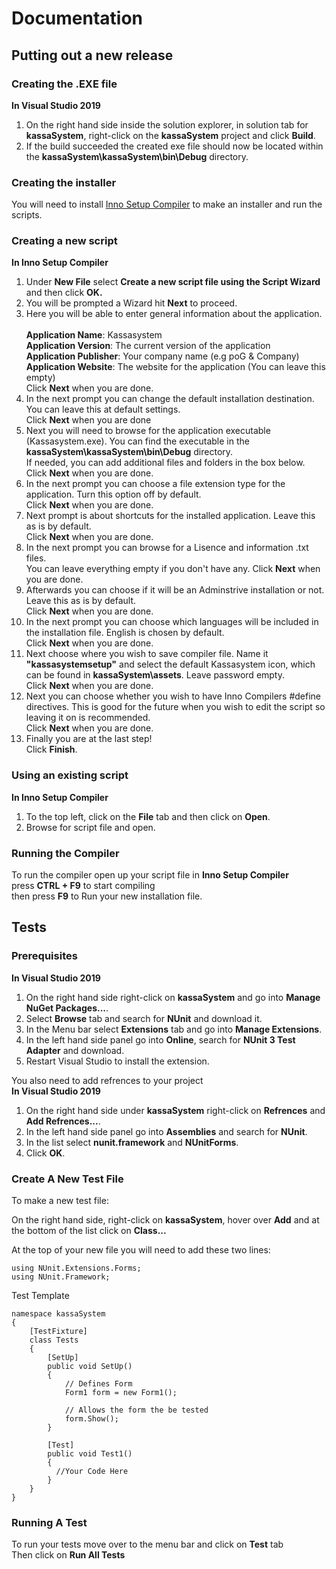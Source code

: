# Documentation

## Putting out a new release

### Creating the .EXE file
**In Visual Studio 2019**
1. On the right hand side inside the solution explorer, in solution tab for **kassaSystem**, right-click on the **kassaSystem** project and click **Build**.
2. If the build succeeded the created exe file should now be located within the **kassaSystem\kassaSystem\bin\Debug** directory.

### Creating the installer
You will need to install [Inno Setup Compiler](https://jrsoftware.org/isinfo.php) to make an installer and run the scripts.

### Creating a new script
**In Inno Setup Compiler**
1. Under **New File** select **Create a new script file using the Script Wizard** and then click **OK.**
2. You will be prompted a Wizard hit **Next** to proceed.
3. Here you will be able to enter general information about the application. <br><br>
**Application Name**: Kassasystem <br>
**Application Version**: The current version of the application <br>
**Application Publisher**: Your company name (e.g poG & Company) <br>
**Application Website**: The website for the application (You can leave this empty)
<br> Click **Next** when you are done.
4. In the next prompt you can change the default installation destination. You can leave this at default settings. <br> Click **Next** when you are done
5. Next you will need to browse for the application executable (Kassasystem.exe). You can find the executable in the **kassaSystem\kassaSystem\bin\Debug** directory. <br> If needed, you can add additional files and folders in the box below. <br> Click **Next** when you are done.
6. In the next prompt you can choose a file extension type for the application. Turn this option off by default. <br> Click **Next** when you are done.
7. Next prompt is about shortcuts for the installed application. Leave this as is by default. <br> Click **Next** when you are done.
8. In the next prompt you can browse for a Lisence and information .txt files. <br> You can leave everything empty if you don't have any. Click **Next** when you are done.
9. Afterwards you can choose if it will be an Adminstrive installation or not. Leave this as is by default. <br> Click **Next** when you are done.
10. In the next prompt you can choose which languages will be included in the installation file. English is chosen by default. <br> Click **Next** when you are done.
11. Next choose where you wish to save compiler file. Name it **"kassasystemsetup"** and select the default Kassasystem icon, which can be found in **kassaSystem\assets**. Leave password empty. <br> Click **Next** when you are done.
12. Next you can choose whether you wish to have Inno Compilers #define directives. This is good for the future when you wish to edit the script so leaving it on is recommended. <br> Click **Next** when you are done.
13. Finally you are at the last step! <br> Click **Finish**.

### Using an existing script
**In Inno Setup Compiler**
1. To the top left, click on the **File** tab and then click on **Open**.
2. Browse for script file and open.

### Running the Compiler
To run the compiler open up your script file in **Inno Setup Compiler** <br> press **CTRL + F9** to start compiling <br> then press **F9** to Run your new installation file.

## Tests
### Prerequisites
**In Visual Studio 2019**
1. On the right hand side right-click on **kassaSystem** and go into **Manage NuGet Packages...**.
2. Select **Browse** tab and search for **NUnit** and download it.
3. In the Menu bar select **Extensions** tab and go into **Manage Extensions**.
4. In the left hand side panel go into **Online**, search for **NUnit 3 Test Adapter** and download.
5. Restart Visual Studio to install the extension.

You also need to add refrences to your project <br>
**In Visual Studio 2019**
1. On the right hand side under **kassaSystem** right-click on **Refrences** and **Add Refrences...**.
2. In the left hand side panel go into **Assemblies** and search for **NUnit**.
3. In the list select **nunit.framework** and **NUnitForms**.
4. Click **OK**.


### Create A New Test File
To make a new test file:

On the right hand side, right-click on **kassaSystem**, hover over **Add** and at the bottom of the list click on **Class...**

At the top of your new file you will need to add these two lines:
```
using NUnit.Extensions.Forms;
using NUnit.Framework;
```
Test Template
  
```
namespace kassaSystem
{
    [TestFixture]
    class Tests
    {
        [SetUp]
        public void SetUp()
        {
            // Defines Form
            Form1 form = new Form1();

            // Allows the form the be tested
            form.Show();
        }

        [Test]
        public void Test1() 
        {
          //Your Code Here
        }
    }
}
```

### Running A Test
To run your tests move over to the menu bar and click on **Test** tab <br>
Then click on **Run All Tests**
